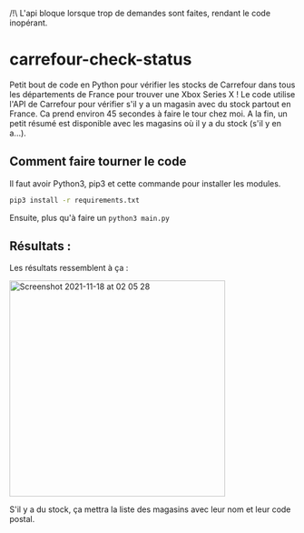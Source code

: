 /!\\ L'api bloque lorsque trop de demandes sont faites, rendant le code inopérant.

# carrefour-check-status

Petit bout de code en Python pour vérifier les stocks de Carrefour dans tous les départements de France pour trouver une Xbox Series X ! 
Le code utilise l'API de Carrefour pour vérifier s'il y a un magasin avec du stock partout en France. Ca prend environ 45 secondes à faire le tour chez moi. A la fin, un petit résumé est disponible avec les magasins où il y a du stock (s'il y en a...).

## Comment faire tourner le code


Il faut avoir Python3, pip3 et cette commande pour installer les modules.

```bash
pip3 install -r requirements.txt
```

Ensuite, plus qu'à faire un `python3 main.py`

## Résultats :

Les résultats ressemblent à ça :

<img width="380" alt="Screenshot 2021-11-18 at 02 05 28" src="https://user-images.githubusercontent.com/63878365/142332261-df4d5dc9-28ec-43eb-a602-41e756029a01.png">

S'il y a du stock, ça mettra la liste des magasins avec leur nom et leur code postal.
